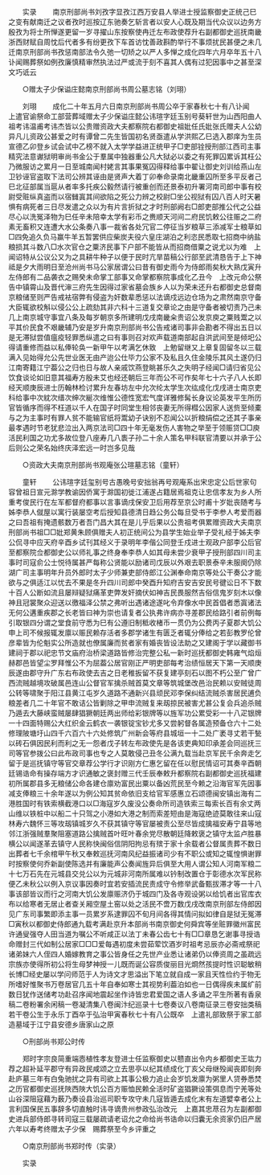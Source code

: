 <!-- { "loadSidebar": true } -->
　　实录 
　　南京刑部尚书刘孜字显孜江西万安县人举进士授监察御史正统己巳之变有献南迁之议者孜时巡按辽东驰奏乞斩言者以安人心既及期当代众议以边务方殷孜为将士所惮遂更留一岁寻擢山东按察使冉迁左布政使荐升右副都御史巡抚南畿浙西财赋自周忱后代者多有纷更孜下车首访忱善政斟酌举行不事烦扰民甚便之未几迁南京刑部尚书孜惩南部法令久弛一切矫之以严人多惮之成化四年六月卒年五十八讣闻赐葬祭如例孜廉慎精审然执法过严或流于刻不喜其人偶有过犯因事中之甚至深文巧诋云 

　　○赠太子少保谥庄懿南京刑部尚书周公墓志铭（刘珝） 

　　刘珝 
　　成化二十年五月六日南京刑部尚书周公卒于家春秋七十有八讣闻　上遣官谕祭命工部营葬域赠太子少保谥庄懿公讳瑄字廷玉别号葵轩世为山西阳曲人祖考讳温甫考讳杰皆以公贵赠资政大夫都察院右都御史祖妣任氏妣张氏赠夫人公幼异凡儿资政公甚爱之时有谭曾二先生皆国初名贤亟遣从学洪熙乙巳选入郡庠为生员宣德乙卯登乡试会试中乙榜不就入太学学益进正统甲子□吏部铨授刑部江西司主事精究法意谳狱明审尚书金公于羣属中独器重公凡大狱必以委之有死罪囚累诉其枉公乃微服访之累月一日至城南闻村姥言其事果冤囚得释给事中翟让御史刘训给燕山左卫钞诬官盗取下法司公辨其诬由是贤声大着丁卯奉命录南北畿重囚所至多平反者己巳北征部属当扈从者率多托疾公毅然请行被重创而还景泰初升署河南司郎中事有校尉受赃纵真盗而以宿雠寘其间欲陷之死公力辨之校尉□坐公视狱有囚八百人时天暑惧有病死者三日尽发遣之众以为有片言折狱之才时刑部阙右□郎吏部推公代之公益尽心以洗冤泽物为巳任辛未陪幸太学有彩币之赉顺天河间二府民饥敕公往赈之二府素无畜积又连遭大水公条奏八事一裁省各处冗官二停征当岁粮草三添减军士粮草如□四免追久负马赢牛羊五暂罢供应柴炭夫役六皇庄湖泊之利恣民悉取七招商中纳盐粮损其斗数八□水次官仓之粟济民事下户部不能皆从而招商借粟之说尤以为难　上闻诏特从公议公又为之具耕牛种子以便于民时亢旱苗稿公行部至武清恳告于上下神祗是夕大雨明日至沧州尚书马公家居谓公曰昔有御史雨今为侍郎雨矣秋大熟戊寅升左侍郎有二品袭衣之赐癸未命掌工部事又命掌都察院事成化乙丑今　上改元命公祭告中镇霄山及晋代渖三府先生因得过家省墓会族乡人以为荣未还升右都御史总督南京粮储至则严告戒袪宿弊有侵盗为奸数辈悉惩以法谪戍远边仓场为之肃然南京守备大臣辄欲校斛以侵公公上疏劾其非六科十三道复交章论之由是守备者被切责乃己未几上南京城守事宜八条及每岁朝京多所建明戊戌南畿籴贵诏公发京庾之粟贱鬻之以平其价民食不艰畿辅乃安是岁升南京刑部尚书公告戒诸司事非会勘者不得出五日以是无滞狱尝值瘟疫轻罪悉纵遣之曰有事则召对欢声载道南部起自洪武间至是倾圯公得请重修而益以私俸轮奂一新甲午以考满乞休致　上勉留继又上章复固留冬以三载满入见始得允公先世业医无由产迨公仕毕力公家不及私且久住金陵乐其风土遂仍归江南寄籍江宁葢公之归也日与故人亲戚饮燕登眺甚乐久之失明子经闻□请归省见公饮食谈论如旧意其福寿方殷未艾也经还朝后三年而公不可作矣年七十六子八人长即经天顺庚辰进士历翰林检讨累升左春坊左中允次纶太学生次纮成化戊戌进士南京吏科给事中次紞次缙次绅次綖次维惟公德性宽宏气度详雅修髯长身议论英发平生所历官皆循序而得不枉道以千人在国子时同堂生相邻丧妻无所得槥公因家人送赀至倾橐与之为主事时有罪人贫不能输官纸将鬻幼子诀别不忍闻公以折粮绢偿之还其子事亲最孝遇时节老犹悲泣出入两京法司□四十年无毫发伤人害物之举至于领赈贷□□庾活民利国之功尤多故位登八座寿几八袠子孙二十余人策名甲科联官清要以并承于公后则公之荣名始终庆泽宏远一时岂多见哉 

　　○资政大夫南京刑部尚书观庵张公瑄墓志铭（童轩） 

　　童轩 
　　公讳瑄字廷玺别号古愚晚号安拙翁再号观庵系出宋忠定公后世家句容曾祖日宣元滁学教谕因侨寓于滁国初徙江浦遂占籍居焉祖克让忠信孝友为乡人所重考俊民行在左军都督府都事以言事谪戌保安卫后用荐至京公时甫十岁妣丧随考与姊李恭人僦屋以寓行装屡空考后授知县德清日趋公务公每旦受书于李参人考爱而器之曰吾祖有掩遗骸数万者吾门昌大其在是儿乎后果以公贵祖考俱累赠资政大夫南京刑部尚书祖□□妣郑黄朱顾俱赠夫人初正统间公为县学生始业举子受礼经于姊夫李公侃寻中应天府辛酉乡试刊其经义于录明年李偕公同登壬戍进士观政户部李公后官至都察院佥都御史公以师礼事之终身奉李恭人如其母未尝少衰甲子授刑部四川司主事时司寇俞公士悦待属甚严每称公贤能以励诸司戊辰以外艰去职景泰辛未服阕仍除湖广司主事明年升员外郎时太子少师兼吏部侍郎江公渊奉命南京等处公干奏公才能欲与之俱适江以忧去不果是冬升四川司郎中癸酉升知府吉安吉安民号徤讼日不下数十百人公断如流且屡辩疑狱痛革吏弊发奸摘伏如神吉民畏服然吉俗信鬼岁刻木以像神且冠裳聚众迎送以徼福泽公禁之弗听出遇诸途遂叱令弃像水中民首倡者悉寘诸法无何公遘重疾郡之长老皆曰神为崇也请复者公执弗许病亦寻差郡民给路引者前例每引取银四分谓之堂食前守悉为巳有公遵旧制秪收楮币一贯仍为公费丙子夏郡大饥公申上司不候报辄发廪以赈民赖存活者多郡学诸生有匮乏者辄分俸给之若彭教罗伦曾彦辈皆为伦魁实公所造就也僚属廉而贫者家有婚丧皆设法助之又建阁于学以藏御书建祠于郡以祀忠节文庙府治桥梁道路皆修治完整公私一新时巡抚都御史韩雍气焰烜赫郡邑皆望尘罗拜惟公不为屈葢公居官刚正严明吏部每考治绩恒居天下第一天顺庚辰遂由郡守升广东右布政使去吉之日老稚扳留不获复建亭刻石以图不朽公至广曾广西流贼越境攻破属邑连山公督官军擒杀贼首莫文章等筑城堡改邑治民赖以安贼徒周公转等啸聚于阳江县黄江屯岁久道路不通新兴县顽民邓李保纠结流贼杀害居民逋负粮差者几二十年官不敢诘公皆剿除之甲申流贼复来刼掠民被害尤甚公复会兵追杀贼乃遁去大藤峡蛮贼屡肆猖獗朝廷两出师给彩银牌等以旌军功公累受彩一十八疋银牌一十四面特赐公大红织金云鹤衣一袭银锭宝钞尤多又尝躬督各属造预备仓六十二处修理陂塘圩山四千六百六十六处修筑广州新会等府县城垣一十二处广袤寻丈若干甃以砖石俱因民利而利之无一怨者戊子转左布政使先是各该吏典知印承差会同巡抚三司等官参拨公曰此布政司事也专之人莫敢侵己丑冬公满九载当赴京军民千余奔走乞留于是巡抚镇守等官交章荐公学行才识刚方仁惠乞留在任以慰民情诏可其奏辛酉朝廷锡诰命有操存端方才识通敏之褒封赠三代壬辰奉敕升都察院右副都御史巡抚福建初所属郡县多无粮储公命各建仓廪劝富民出粟以备凶荒民至今赖之沿海官军先因事减支俸粮三十余年遂以为例公知其贫命依旧支给官军感惠立石颂德闽安镇出海有二港胜国时有铁索横截港口以□海寇岁久废没公奏命所司造铁索三每索长百有余丈两山维以铁桩中以船二十只驾之小港如大港之制而索差短由是海寇绝迹莫敢往来山寇林寿六魏怀三等攻刼镇城岁久不获其镇守等官屡被责公至尽皆成擒福安寿宁县等地邻江浙强贼羣聚阻塞道路公擒贼首叶旺叶春余党尽散朝廷降敕褒之镇守太监卢胜暴横公以闻遂革去镇守人民称快闽俗信阴阳拘忌有殡于家十余载者公督属责葬不数日出葬者七千余棺甲午秋又奉敕巡抚河南风纪益振诸司少有不职公或知之辄惶惧谢罪时按察使何乔新副使陈选并有廉能声公奏闻旌异后俱至大用人谓公知人河南军粮二十七万石先在元城县交兑公以为元城非河南所属难以钤制改置仓于彰德水次军民称便乙未秋公以例入京议事因奏时宜若安插流民责成守令修举武备甄拔滞才等一十八事该部皆议而行之河南大饥公发廪赈济仍于城四门及各寺观设粥以给饥者出官库衣布以给寒者无居止者查关厢空屋土窑以处之活民不啻万数戊戌改南京刑部左侍郎因见广东司事繁即添主事一员累岁系逮罪囚不旬月间各得其情问拟如律自是狱无冤滞□寅秋以都御史侍郎通九载考满赴京升本部尚书南京御史何舜宾等坐赃罪徽州富民许通叟强夺人田当道为嘱公不听咸正以法丁未春公齿七十有□□章恳乞谢事寻授诰命赠封三代如制公居家□□□爱每遇初度未尝茹荤饮酒岁时祖考忌辰亦必斋戒祭祀诸弟妹六人侄四人婚嫁教育之事公皆身任之先世产业悉让诸弟仍以俸资周之虽疏远宗族亦使得所初公将生母梦神授一儿既而诞公容质俊丽目光烱然孩提时性识聪敏稍长博□经史屡以学问师范于人为诗文才思溢出下笔立就自成一家且天性俭约于物无所嗜好惟聚书万卷居官几五十年自奉如寒士其视势利葢泊如也一日偶得疾未属纩前数日犹作送储考功赴召序闻地震起坐作诗皆忠君爱国之语人多诵之平生所著有香泉稿二卷粉署余闲稿一卷凝清集八卷闽汴纪巡录十七卷奏议八卷南征录三卷安拙类稿若干卷公生于永乐丁酉卒于弘治甲寅春秋七十有八公既卒　上遣礼部致祭于家工部造墓域于江宁县安德乡唐家山之原 

　　○刑部尚书郑公时传 

　　郑时字宗良简重端悫植性孝友登进士任监察御史以戆直出令内乡都御史王竑力荐之超补延平郡守有异政民咸颂之立去思亭以纪其绩成化丁亥父母继殁闻丧即刻奔赴庐墓三年有白兔驰扰之异有司欲上其事公极力追止会岁饥发廪为粥里人贷券悉焚之历官都御史巡抚陜西陜大饥公百方赈恤民赖全活时矿盗猖獗设策弭息而宁羌等处山谷深阻寇藉为薮乃奏设县治巡司职专攻守未几寇皆遁去成化末有左道嬖幸者公上言利国保民五事辞多切直触时讳寻谪贵州参政弘治改元　上嘉其忠荩召为左副都御史进兵部侍郎寻转司寇三载屡疏请老诏允之命给尚书诰命以归囊无余资家仍旧产居六年以寿考终赠太子少保　赐葬祭至今乡评重之 

　　○南京刑部尚书郑时传（实录） 

　　实录 
